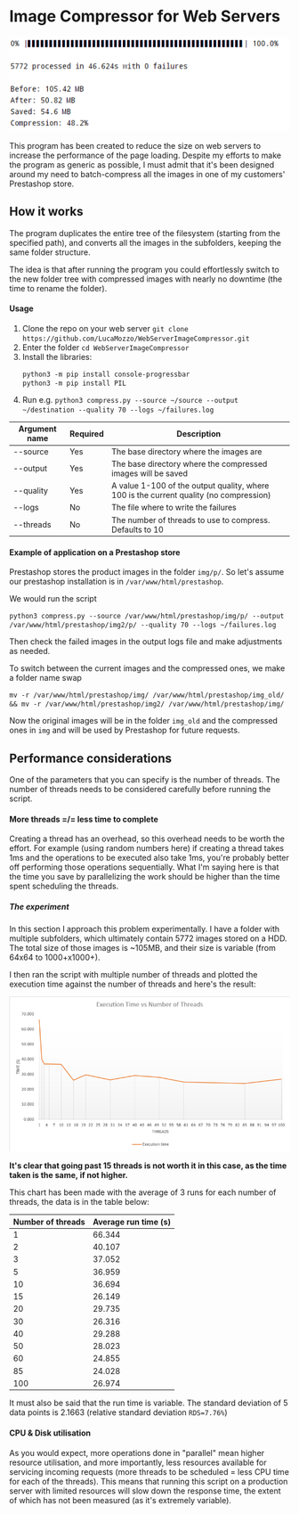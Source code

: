 # Image Compressor for Web Servers

![Screenshot example](screenshot.png)

This program has been created to reduce the size on web servers to increase the performance of the page loading. Despite my efforts to make the program as generic as possible, I must admit that it's been designed around my need to batch-compress all the images in one of my customers' Prestashop store.

## How it works
The program duplicates the entire tree of the filesystem (starting from the specified path), and converts all the images in the subfolders, keeping the same folder structure.

The idea is that after running the program you could effortlessly switch to the new folder tree with compressed images with nearly no downtime (the time to rename the folder).

#### Usage

1. Clone the repo on your web server `git clone https://github.com/LucaMozzo/WebServerImageCompressor.git`
2. Enter the folder `cd WebServerImageCompressor`
3. Install the libraries:
   ```shell script
   python3 -m pip install console-progressbar
   python3 -m pip install PIL
   ```
4. Run e.g. `python3 compress.py --source ~/source --output ~/destination --quality 70 --logs ~/failures.log`

| Argument name | Required | Description                                                                            |
|---------------|----------|----------------------------------------------------------------------------------------|
| --source      | Yes      | The base directory where the images are                                                |
| --output      | Yes      | The base directory where the compressed images will be saved                           |
| --quality     | Yes      | A value 1-100 of the output quality, where 100 is the current quality (no compression) |
| --logs        | No       | The file where to write the failures                                                   |
| --threads     | No       | The number of threads to use to compress. Defaults to 10                                 |

#### Example of application on a Prestashop store

Prestashop stores the product images in the folder `img/p/`. So let's assume our prestashop installation is in `/var/www/html/prestashop`.

We would run the script 
```shell script
python3 compress.py --source /var/www/html/prestashop/img/p/ --output /var/www/html/prestashop/img2/p/ --quality 70 --logs ~/failures.log
```

Then check the failed images in the output logs file and make adjustments as needed.

To switch between the current images and the compressed ones, we make a folder name swap
```shell script
mv -r /var/www/html/prestashop/img/ /var/www/html/prestashop/img_old/ && mv -r /var/www/html/prestashop/img2/ /var/www/html/prestashop/img/
```
Now the original images will be in the folder `img_old` and the compressed ones in `img` and will be used by Prestashop for future requests.

## Performance considerations

One of the parameters that you can specify is the number of threads. The number of threads needs to be considered carefully before running the script.

#### More threads =/= less time to complete

Creating a thread has an overhead, so this overhead needs to be worth the effort. For example (using random numbers here) if creating a thread takes 1ms and the operations to be executed also take 1ms, you're probably better off performing those operations sequentially. What I'm saying here is that the time you save by parallelizing the work should be higher than the time spent scheduling the threads.

##### The experiment
In this section I approach this problem experimentally. I have a folder with multiple subfolders, which ultimately contain 5772 images stored on a HDD. The total size of those images is ~105MB, and their size is variable (from 64x64 to 1000+x1000+).

I then ran the script with multiple number of threads and plotted the execution time against the number of threads and here's the result:

![Performance chart](performance_chart.png)

**It's clear that going past 15 threads is not worth it in this case, as the time taken is the same, if not higher.**

This chart has been made with the average of 3 runs for each number of threads, the data is in the table below:

| Number of threads | Average run time (s) |
|-------------------|----------------------|
| 1                 | 66.344               |
| 2                 | 40.107               |
| 3                 | 37.052               |
| 5                 | 36.959               |
| 10                | 36.694               |
| 15                | 26.149               |
| 20                | 29.735               |
| 30                | 26.316               |
| 40                | 29.288               |
| 50                | 28.023               |
| 60                | 24.855               |
| 85                | 24.028               |
| 100               | 26.974               |

It must also be said that the run time is variable. The standard deviation of 5 data points is 2.1663 (relative standard deviation `RDS=7.76%`)

#### CPU & Disk utilisation

As you would expect, more operations done in "parallel" mean higher resource utilisation, and more importantly, less resources available for servicing incoming requests (more threads to be scheduled = less CPU time for each of the threads). This means that running this script on a production server with limited resources will slow down the response time, the extent of which has not been measured (as it's extremely variable).
